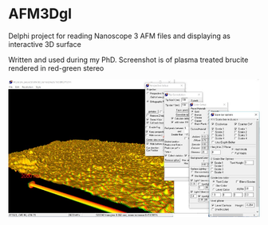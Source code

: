 # AFM3Dgl
Delphi project for reading Nanoscope 3 AFM files and displaying as interactive 3D surface 

Written and used during my PhD. Screenshot is of plasma treated brucite rendered in red-green stereo

![alt text](https://github.com/jcbowden/AFM3Dgl/blob/master/afm_surface_rg_stereo.jpg "AFM3Dgl GUI")
